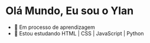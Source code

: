# Olá Mundo, Eu sou o Ylan

- 🔭 Em processo de aprendizagem
- 🌱 Estou estudando HTML | CSS | JavaScript | Python
